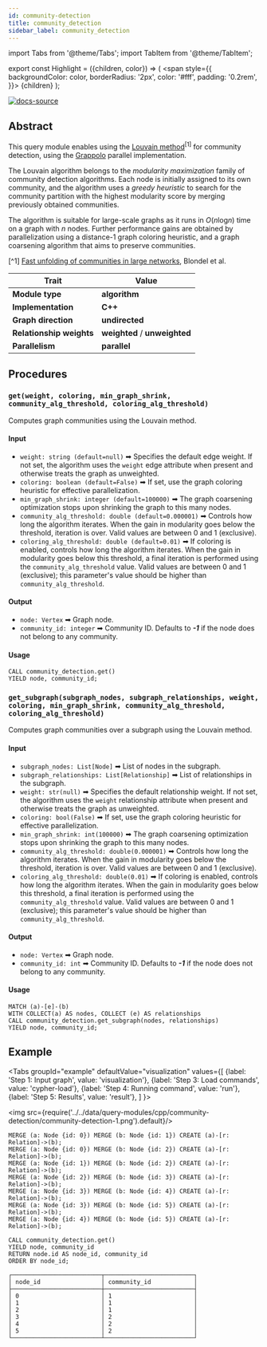 ```yaml
---
id: community-detection
title: community_detection
sidebar_label: community_detection
---
```


import Tabs from '@theme/Tabs';
import TabItem from '@theme/TabItem';

export const Highlight = ({children, color}) => (
  <span
    style={{
      backgroundColor: color,
      borderRadius: '2px',
      color: '#fff',
      padding: '0.2rem',
    }}>
    {children}
  </span>
);

[![docs-source](https://img.shields.io/badge/source-community_detection-FB6E00?logo=github&style=for-the-badge)](https://github.com/memgraph/mage/blob/main/cpp/community_detection_module/community_detection_module.cpp)

## Abstract

This query module enables using the [Louvain method](https://en.wikipedia.org/wiki/Louvain_method)<sup>[1]</sup> for community
detection, using the [Grappolo](https://github.com/Exa-Graph/grappolo) parallel implementation.

The Louvain algorithm belongs to the *modularity maximization* family of community
detection algorithms. Each node is initially assigned to its own community, and the
algorithm uses a *greedy heuristic* to search for the community partition with
the highest modularity score by merging previously obtained communities.

The algorithm is suitable for large-scale graphs as it runs in *O*(*n*log*n*) time
on a graph with *n* nodes. Further performance gains are obtained by parallelization using
a distance-1 graph coloring heuristic, and a graph coarsening algorithm that aims to preserve communities.

[^1] [Fast unfolding of communities in large networks](https://arxiv.org/abs/0803.0476),
Blondel et al.

| Trait                    | Value                                                                                                       |
| ------------------------ | ----------------------------------------------------------------------------------------------------------- |
| **Module type**          | <Highlight color="#FB6E00">**algorithm**</Highlight>                                                        |
| **Implementation**       | <Highlight color="#FB6E00">**C++**</Highlight>                                                              |
| **Graph direction**      | <Highlight color="#FB6E00">**undirected**</Highlight>                                                       |
| **Relationship weights** | <Highlight color="#FB6E00">**weighted**</Highlight> / <Highlight color="#FB6E00">**unweighted**</Highlight> |
| **Parallelism**          | <Highlight color="#FB6E00">**parallel**</Highlight>                                                         |

## Procedures

### `get(weight, coloring, min_graph_shrink, community_alg_threshold, coloring_alg_threshold)`

Computes graph communities using the Louvain method.

#### Input

* `weight: string (default=null)` ➡ Specifies the default edge weight. If not set, 
  the algorithm uses the `weight` edge attribute when present and otherwise 
  treats the graph as unweighted.
* `coloring: boolean (default=False)` ➡ If set, use the graph coloring heuristic for effective parallelization.
* `min_graph_shrink: integer (default=100000)` ➡ The graph coarsening optimization stops upon shrinking the graph to this many nodes.
* `community_alg_threshold: double (default=0.000001)` ➡ Controls how long the algorithm iterates. When the gain in modularity
  goes below the threshold, iteration is over.
  Valid values are between 0 and 1 (exclusive).
* `coloring_alg_threshold: double (default=0.01)` ➡ If coloring is enabled, controls how long the algorithm iterates. When the
  gain in modularity goes below this threshold, a final iteration is performed using the
  `community_alg_threshold` value.
  Valid values are between 0 and 1 (exclusive); this parameter's value should be higher than `community_alg_threshold`.

#### Output

* `node: Vertex` ➡ Graph node.
* `community_id: integer` ➡ Community ID. Defaults to ***-1*** if the node does not belong to any community.

#### Usage

```cypher
CALL community_detection.get()
YIELD node, community_id;
```

### `get_subgraph(subgraph_nodes, subgraph_relationships, weight, coloring, min_graph_shrink, community_alg_threshold, coloring_alg_threshold)`

Computes graph communities over a subgraph using the Louvain method.

#### Input

* `subgraph_nodes: List[Node]` ➡ List of nodes in the subgraph.
* `subgraph_relationships: List[Relationship]` ➡ List of relationships in the subgraph.
* `weight: str(null)` ➡ Specifies the default relationship weight. If not set,
  the algorithm uses the `weight` relationship attribute when present and otherwise
  treats the graph as unweighted.
* `coloring: bool(False)` ➡ If set, use the graph coloring heuristic for effective parallelization.
* `min_graph_shrink: int(100000)` ➡ The graph coarsening optimization stops upon shrinking the graph to this many nodes.
* `community_alg_threshold: double(0.000001)` ➡ Controls how long the algorithm iterates. When the gain in modularity
  goes below the threshold, iteration is over.
  Valid values are between 0 and 1 (exclusive).
* `coloring_alg_threshold: double(0.01)` ➡ If coloring is enabled, controls how long the algorithm iterates. When the
  gain in modularity goes below this threshold, a final iteration is performed using the
  `community_alg_threshold` value.
  Valid values are between 0 and 1 (exclusive); this parameter's value should be higher than `community_alg_threshold`.

#### Output

* `node: Vertex` ➡ Graph node.
* `community_id: int` ➡ Community ID. Defaults to ***-1*** if the node does not belong to any community.

#### Usage

```cypher
MATCH (a)-[e]-(b)
WITH COLLECT(a) AS nodes, COLLECT (e) AS relationships
CALL community_detection.get_subgraph(nodes, relationships)
YIELD node, community_id;
```

## Example

<Tabs
  groupId="example"
  defaultValue="visualization"
  values={[
    {label: 'Step 1: Input graph', value: 'visualization'},
    {label: 'Step 3: Load commands', value: 'cypher-load'},
    {label: 'Step 4: Running command', value: 'run'},
    {label: 'Step 5: Results', value: 'result'},
  ]
}>
  <TabItem value="visualization">

  <img src={require('../../data/query-modules/cpp/community-detection/community-detection-1.png').default}/>

  </TabItem>

  <TabItem value="cypher-load">

```cypher
MERGE (a: Node {id: 0}) MERGE (b: Node {id: 1}) CREATE (a)-[r: Relation]->(b);
MERGE (a: Node {id: 0}) MERGE (b: Node {id: 2}) CREATE (a)-[r: Relation]->(b);
MERGE (a: Node {id: 1}) MERGE (b: Node {id: 2}) CREATE (a)-[r: Relation]->(b);
MERGE (a: Node {id: 2}) MERGE (b: Node {id: 3}) CREATE (a)-[r: Relation]->(b);
MERGE (a: Node {id: 3}) MERGE (b: Node {id: 4}) CREATE (a)-[r: Relation]->(b);
MERGE (a: Node {id: 3}) MERGE (b: Node {id: 5}) CREATE (a)-[r: Relation]->(b);
MERGE (a: Node {id: 4}) MERGE (b: Node {id: 5}) CREATE (a)-[r: Relation]->(b);
```

  </TabItem>

  <TabItem value="run">

```cypher
CALL community_detection.get()
YIELD node, community_id
RETURN node.id AS node_id, community_id
ORDER BY node_id;
```

  </TabItem>
  <TabItem value="result">

```plaintext
┌─────────────────────────┬─────────────────────────┐
│ node_id                 │ community_id            │
├─────────────────────────┼─────────────────────────┤
│ 0                       │ 1                       │
│ 1                       │ 1                       │
│ 2                       │ 1                       │
│ 3                       │ 2                       │
│ 4                       │ 2                       │
│ 5                       │ 2                       │
└─────────────────────────┴─────────────────────────┘
```

  </TabItem>
</Tabs>
